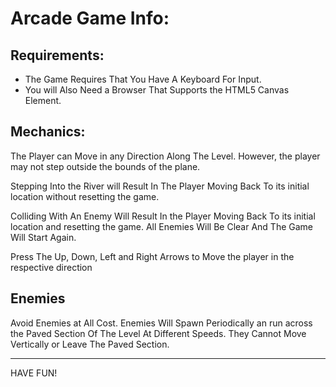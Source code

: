 Arcade Game Info:
================
Requirements:
------------
* The Game Requires That You Have A Keyboard For Input.
* You will Also Need a Browser That Supports the HTML5 Canvas Element.



Mechanics:
----------
The Player can Move in any Direction Along The Level. However, the player may not
step outside the bounds of the plane.

Stepping Into the River will Result In The Player Moving Back To its initial location
without resetting the game.

Colliding With An Enemy Will Result In the Player Moving Back To its initial location and
resetting the game. All Enemies Will Be Clear And The Game Will Start Again.

Press The Up, Down, Left and Right Arrows to Move the player in the respective direction

Enemies
------
Avoid Enemies at All Cost. Enemies Will Spawn Periodically an run across the Paved 
Section Of The Level At Different Speeds. They Cannot Move Vertically or Leave The 
Paved Section.

___
HAVE FUN!
